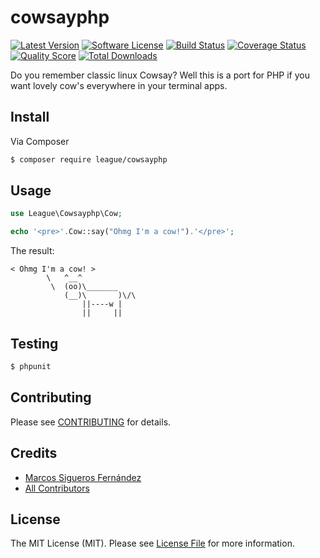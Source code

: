# cowsayphp

[![Latest Version](https://img.shields.io/github/release/alrik11es/cowsayphp.svg?style=flat-square)](https://github.com/alrik11es/cowsayphp/releases)
[![Software License](https://img.shields.io/badge/license-MIT-brightgreen.svg?style=flat-square)](LICENSE.md)
[![Build Status](https://img.shields.io/travis/alrik11es/cowsayphp/master.svg?style=flat-square)](https://travis-ci.org/alrik11es/cowsayphp)
[![Coverage Status](https://img.shields.io/scrutinizer/coverage/g/alrik11es/cowsayphp.svg?style=flat-square)](https://scrutinizer-ci.com/g/alrik11es/cowsayphp/code-structure)
[![Quality Score](https://img.shields.io/scrutinizer/g/alrik11es/cowsayphp.svg?style=flat-square)](https://scrutinizer-ci.com/g/alrik11es/cowsayphp)
[![Total Downloads](https://img.shields.io/packagist/dt/league/cowsayphp.svg?style=flat-square)](https://packagist.org/packages/league/cowsayphp)

Do you remember classic linux Cowsay? Well this is a port for PHP if you want lovely cow's everywhere in your terminal
apps.

## Install

Via Composer

``` bash
$ composer require league/cowsayphp
```

## Usage

``` php
use League\Cowsayphp\Cow;

echo '<pre>'.Cow::say("Ohmg I'm a cow!").'</pre>';
```

The result:
    
    < Ohmg I'm a cow! >
            \   ^__^
             \  (oo)\_______
                (__)\       )\/\
                    ||----w |
                    ||     ||
    
## Testing

``` bash
$ phpunit
```

## Contributing

Please see [CONTRIBUTING](CONTRIBUTING.md) for details.

## Credits

- [Marcos Sigueros Fernández](https://github.com/alrik11es)
- [All Contributors](../../contributors)

## License

The MIT License (MIT). Please see [License File](LICENSE.md) for more information.
